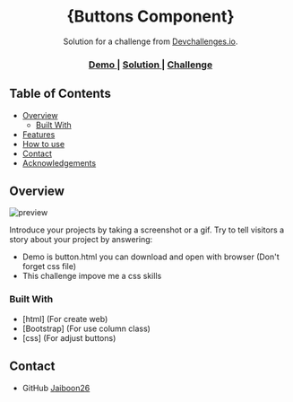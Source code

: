 <!-- Please update value in the {}  -->

<h1 align="center">{Buttons Component}</h1>

<div align="center">
   Solution for a challenge from  <a href="http://devchallenges.io" target="_blank">Devchallenges.io</a>.
</div>

<div align="center">
  <h3>
    <a href="#">
      Demo
    </a>
    <span> | </span>
    <a href="#">
      Solution
    </a>
    <span> | </span>
    <a href="https://devchallenges.io/challenges/ohgVTyJCbm5OZyTB2gNY">
      Challenge
    </a>
  </h3>
</div>

<!-- TABLE OF CONTENTS -->

## Table of Contents

- [Overview](#overview)
  - [Built With](#built-with)
- [Features](#features)
- [How to use](#how-to-use)
- [Contact](#contact)
- [Acknowledgements](#acknowledgements)

<!-- OVERVIEW -->

## Overview

![preview](https://github.com/Jaiboon26/Button-Component/assets/133299258/5b26ad91-e23e-4c93-b47b-60a114771abf)

Introduce your projects by taking a screenshot or a gif. Try to tell visitors a story about your project by answering:

- Demo is button.html you can download and open with browser (Don't forget css file)
- This challenge impove me a css skills

### Built With

<!-- This section should list any major frameworks that you built your project using. Here are a few examples.-->

- [html] (For create web)
- [Bootstrap] (For use column class)
- [css] (For adjust buttons)

## Contact

- GitHub [Jaiboon26](https://github.com/Jaiboon26)
